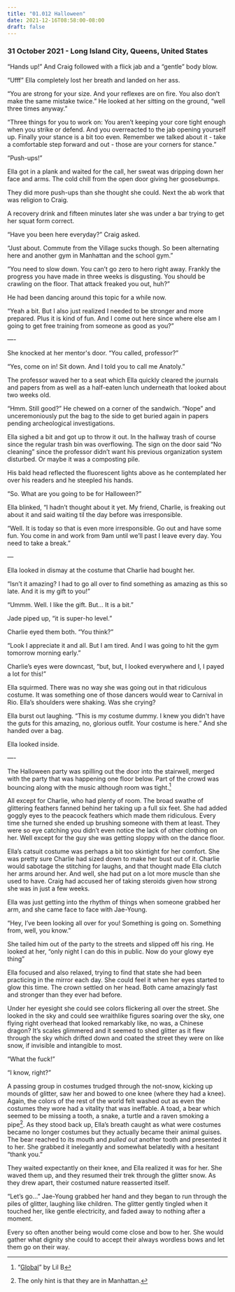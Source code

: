 ```yaml
---
title: "01.012 Halloween"
date: 2021-12-16T08:58:00-08:00
draft: false
---
```

### 31 October 2021 - Long Island City, Queens, United States

“Hands up!” And Craig followed with a flick jab and a “gentle” body blow. 

“Ufff” Ella completely lost her breath and landed on her ass. 

“You are strong for your size. And your reflexes are on fire. You also don’t make the same mistake twice.” He looked at her sitting on the ground, “well three times anyway.”

“Three things for you to work on: You aren’t keeping your core tight enough when you strike or defend. And you overreacted to the jab opening yourself up. Finally your stance is a bit too even. Remember we talked about it - take a comfortable step forward and out - those are your corners for stance.”

“Push-ups!”

Ella got in a plank and waited for the call, her sweat was dripping down her face and arms.  The cold chill from the open door giving her goosebumps. 

They did more push-ups than she thought she could. Next the ab work that was religion to Craig. 

A recovery drink and fifteen minutes later she was under a bar trying to get her squat form correct. 

“Have you been here everyday?” Craig asked. 

“Just about. Commute from the Village sucks though. So been alternating here and another gym in Manhattan and the school gym.”

“You need to slow down. You can’t go zero to hero right away. Frankly the progress you have made in three weeks is disgusting. You should be crawling on the floor. That attack freaked you out, huh?”

He had been dancing around this topic for a while now. 

“Yeah a bit. But I also just realized I needed to be stronger and more prepared. Plus it is kind of fun. And I come out here since where else am I going to get free training from someone as good as you?”

—-

She knocked at her mentor's door. “You called, professor?”

“Yes, come on in! Sit down. And I told you to call me Anatoly.”

The professor waved her to a seat which Ella quickly cleared the journals and papers from as well as a half-eaten lunch underneath that looked about two weeks old. 

“Hmm. Still good?” He chewed on a corner of the sandwich. “Nope” and unceremoniously put the bag to the side to get buried again in papers pending archeological investigations.  

Ella sighed a bit and got up to throw it out.  In the hallway trash of course since the regular trash bin was overflowing. The sign on the door said “No cleaning” since the professor didn’t want his previous organization system disturbed. Or maybe it was a composting pile. 

His bald head reflected the fluorescent lights above as he contemplated her over his readers and he steepled his hands. 

“So.  What are you going to be for Halloween?”

Ella blinked, “I hadn’t thought about it yet. My friend, Charlie, is freaking out about it and said waiting til the day before was irresponsible. 

“Well. It is today so that is even more irresponsible. Go out and have some fun. You come in and work from 9am until we’ll past I leave every day. You need to take a break.”

—

Ella looked in dismay at the costume that Charlie had bought her.

“Isn’t it amazing? I had to go all over to find something as amazing as this so late. And it is my gift to you!”

“Ummm. Well. I like the gift. But… It is a bit.”

Jade piped up, “it is super-ho level.”

Charlie eyed them both. “You think?”  

“Look I appreciate it and all. But I am tired. And I was going to hit the gym tomorrow morning early.”

Charlie’s eyes were downcast, “but, but, I looked everywhere and I, I payed a lot for this!”

Ella squirmed. There was no way she was going out in that ridiculous costume. It was something one of those dancers would wear to Carnival in Rio.  Ella’s shoulders were shaking. Was she crying?

Ella burst out laughing.  “This is my costume dummy.  I knew you didn't have the guts for this amazing, no, glorious outfit. Your costume is here.” And she handed over a bag.

Ella looked inside.

—-

The Halloween party was spilling out the door into the stairwell, merged with the party that was happening one floor below. Part of the crowd was bouncing along with the music although room was tight.[^1]

All except for Charlie, who had plenty of room. The broad swathe of glittering feathers fanned behind her taking up a full six feet.  She had added goggly eyes to the peacock feathers which made them ridiculous. Every time she turned she ended up brushing someone with them at least.  They were so eye catching you didn’t even notice the lack of other clothing on her. Well except for the guy she was getting sloppy with on the dance floor. 

Ella’s catsuit costume was perhaps a bit too skintight for her comfort. She was pretty sure Charlie had sized down to make her bust out of it. Charlie would sabotage the stitching for laughs, and that thought made Ella clutch her arms around her. And well, she had put on a lot more muscle than she used to have. Craig had accused her of taking steroids given how strong she was in just a few weeks. 

Ella was just getting into the rhythm of things when someone grabbed her arm, and she came face to face with Jae-Young. 

“Hey, I’ve been looking all over for you! Something is going on. Something from, well, you know.”

She tailed him out of the party to the streets and slipped off his ring. He looked at her, “only night I can do this in public. Now do your glowy eye thing”

Ella focused and also relaxed, trying to find that state she had been practicing in the mirror each day. She could feel it when her eyes started to glow this time. The crown settled on her head. Both came amazingly fast and stronger than they ever had before. 

Under her eyesight she could see colors flickering all over the street. She looked in the sky and could see wraithlike figures soaring over the sky, one flying right overhead that looked remarkably like, no was, a Chinese dragon? It’s scales glimmered and it seemed to shed glitter as it flew through the sky which drifted down and coated the street they were on like snow, if invisible and intangible to most. 

“What the fuck!”

“I know, right?”

A passing group in costumes trudged through the not-snow, kicking up mounds of glitter, saw her and bowed to one knee (where they had a knee). Again, the colors of the rest of the world felt washed out as even the costumes they wore had a vitality that was ineffable. A toad, a bear which seemed to be missing a tooth, a snake, a turtle and a raven smoking a pipe[^2]. As they stood back up, Ella’s breath caught as what were costumes became no longer costumes but they actually became their animal guises. The bear reached to its mouth and <em>pulled out</em> another tooth and presented it to her. She grabbed it inelegantly and somewhat belatedly with a hesitant “thank you.”

They waited expectantly on their knee, and Ella realized it was for her. She waved them up, and they resumed their trek through the glitter snow. As they drew apart, their costumed nature reasserted itself. 

“Let’s go…” Jae-Young grabbed her hand and they began to run through the piles of glitter, laughing like children. The glitter gently tingled when it touched her, like gentle electricity, and faded away to nothing after a moment.

Every so often another being would come close and bow to her. She would gather what dignity she could to accept their always wordless bows and let them go on their way. 

[^1]: “[Global](https://youtu.be/_T3pRbRASMA)” by Lil B
[^2]: The only hint is that they are in Manhattan. 